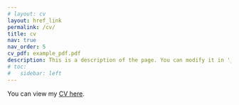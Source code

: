 ```yaml
---
# layout: cv
layout: href_link
permalink: /cv/
title: cv
nav: true
nav_order: 5
cv_pdf: example_pdf.pdf
description: This is a description of the page. You can modify it in '_pages/cv.md'. You can also change or remove the top pdf download button.
# toc:
#   sidebar: left
---
```

You can view my [CV here](/assets/pdf/cv.pdf).